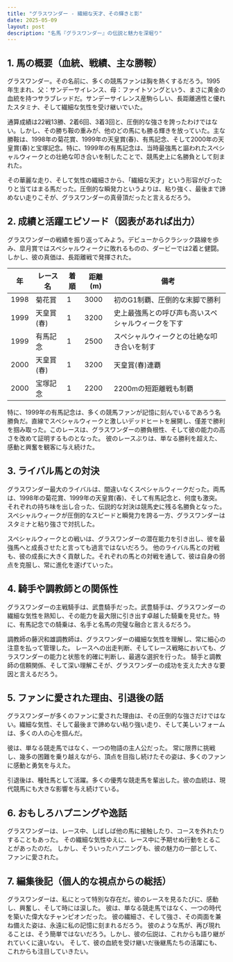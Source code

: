 ```yaml
---
title: "グラスワンダー - 繊細な天才、その輝きと影"
date: 2025-05-09
layout: post
description: "名馬『グラスワンダー』の伝説と魅力を深堀り"
---
```


## 1. 馬の概要（血統、戦績、主な勝鞍）

グラスワンダー。その名前に、多くの競馬ファンは胸を熱くするだろう。1995年生まれ、父：サンデーサイレンス、母：ファイトソングという、まさに黄金の血統を持つサラブレッドだ。サンデーサイレンス産駒らしい、長距離適性と優れたスタミナ、そして繊細な気性を受け継いでいた。  

通算成績は22戦13勝、2着6回、3着3回と、圧倒的な強さを誇ったわけではない。しかし、その勝ち鞍の重みが、他のどの馬にも勝る輝きを放っていた。主な勝鞍は、1998年の菊花賞、1999年の天皇賞(春)、有馬記念、そして2000年の天皇賞(春)と宝塚記念。特に、1999年の有馬記念は、当時最強馬と謳われたスペシャルウィークとの壮絶な叩き合いを制したことで、競馬史上に名勝負として刻まれた。  

その華麗な走り、そして気性の繊細さから、「繊細な天才」という形容がぴったりと当てはまる馬だった。圧倒的な瞬発力というよりは、粘り強く、最後まで諦めない走りこそが、グラスワンダーの真骨頂だったと言えるだろう。  


## 2. 成績と活躍エピソード（図表があれば出力）

グラスワンダーの戦績を振り返ってみよう。デビューからクラシック路線を歩み、皐月賞ではスペシャルウィークに敗れるものの、ダービーでは2着と健闘。しかし、彼の真価は、長距離戦で発揮された。

| 年 | レース名         | 着順 | 距離(m) | 備考                                     |
|---|-----------------|-----|---------|------------------------------------------|
| 1998 | 菊花賞           | 1   | 3000    | 初のG1制覇、圧倒的な末脚で勝利             |
| 1999 | 天皇賞(春)       | 1   | 3200    | 史上最強馬との呼び声も高いスペシャルウィークを下す |
| 1999 | 有馬記念         | 1   | 2500    | スペシャルウィークとの壮絶な叩き合いを制す |
| 2000 | 天皇賞(春)       | 1   | 3200    | 天皇賞(春)連覇                             |
| 2000 | 宝塚記念         | 1   | 2200    | 2200mの短距離戦も制覇                         |


特に、1999年の有馬記念は、多くの競馬ファンが記憶に刻んでいるであろう名勝負だ。直線でスペシャルウィークと激しいデッドヒートを展開し、僅差で勝利を掴み取った。このレースは、グラスワンダーの勝負根性、そして彼の能力の高さを改めて証明するものとなった。  彼のレースぶりは、単なる勝利を超えた、感動と興奮を観客に与え続けた。


## 3. ライバル馬との対決

グラスワンダー最大のライバルは、間違いなくスペシャルウィークだった。両馬は、1998年の菊花賞、1999年の天皇賞(春)、そして有馬記念と、何度も激突。  それぞれの持ち味を出し合った、伝説的な対決は競馬史に残る名勝負となった。スペシャルウィークが圧倒的なスピードと瞬発力を誇る一方、グラスワンダーはスタミナと粘り強さで対抗した。  

スペシャルウィークとの戦いは、グラスワンダーの潜在能力を引き出し、彼を最強馬へと成長させたと言っても過言ではないだろう。  他のライバル馬との対戦も、彼の成長に大きく貢献した。それぞれの馬との対戦を通して、彼は自身の弱点を克服し、常に進化を遂げていった。


## 4. 騎手や調教師との関係性

グラスワンダーの主戦騎手は、武豊騎手だった。武豊騎手は、グラスワンダーの繊細な気性を熟知し、その能力を最大限に引き出す卓越した騎乗を見せた。特に、有馬記念での騎乗は、名手と名馬の完璧な融合と言えるだろう。  

調教師の藤沢和雄調教師は、グラスワンダーの繊細な気性を理解し、常に細心の注意を払って管理した。  レースへの出走判断、そしてレース戦略においても、グラスワンダーの能力と状態を的確に判断し、最適な選択を行った。  騎手と調教師の信頼関係、そして深い理解こそが、グラスワンダーの成功を支えた大きな要因と言えるだろう。


## 5. ファンに愛された理由、引退後の話

グラスワンダーが多くのファンに愛された理由は、その圧倒的な強さだけではない。繊細な気性、そして最後まで諦めない粘り強い走り、そして美しいフォームは、多くの人の心を掴んだ。  

彼は、単なる競走馬ではなく、一つの物語の主人公だった。  常に限界に挑戦し、幾多の困難を乗り越えながら、頂点を目指し続けたその姿は、多くのファンに感動と勇気を与えた。

引退後は、種牡馬として活躍。多くの優秀な競走馬を輩出した。彼の血統は、現代競馬にも大きな影響を与え続けている。


## 6. おもしろハプニングや逸話

グラスワンダーは、レース中、しばしば他の馬に接触したり、コースを外れたりすることもあった。  その繊細な気性ゆえに、レース中に予期せぬ行動をとることがあったのだ。  しかし、そういったハプニングも、彼の魅力の一部として、ファンに愛された。


## 7. 編集後記（個人的な視点からの総括）

グラスワンダーは、私にとって特別な存在だ。彼のレースを見るたびに、感動し、興奮し、そして時には涙した。  彼は、単なる競走馬ではなく、一つの時代を築いた偉大なチャンピオンだった。  彼の繊細さ、そして強さ、その両面を兼ね備えた姿は、永遠に私の記憶に刻まれるだろう。  彼のような馬が、再び現れることは、そう簡単ではないだろう。しかし、彼の伝説は、これからも語り継がれていくに違いない。  そして、彼の血統を受け継いだ後継馬たちの活躍にも、これからも注目していきたい。
